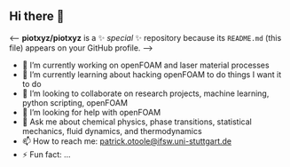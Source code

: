 ## Hi there 👋

<-- **piotxyz/piotxyz** is a ✨ _special_ ✨ repository because its `README.md` (this file) appears on your GitHub profile. -->

- 🔭 I’m currently working on openFOAM and laser material processes
- 🌱 I’m currently learning about hacking openFOAM to do things I want it to do
- 👯 I’m looking to collaborate on research projects, machine learning, python scripting, openFOAM
- 🤔 I’m looking for help with openFOAM 
- 💬 Ask me about chemical physics, phase transitions, statistical mechanics, fluid dynamics, and thermodynamics
- 📫 How to reach me: patrick.otoole@ifsw.uni-stuttgart.de
- ⚡ Fun fact: ...

